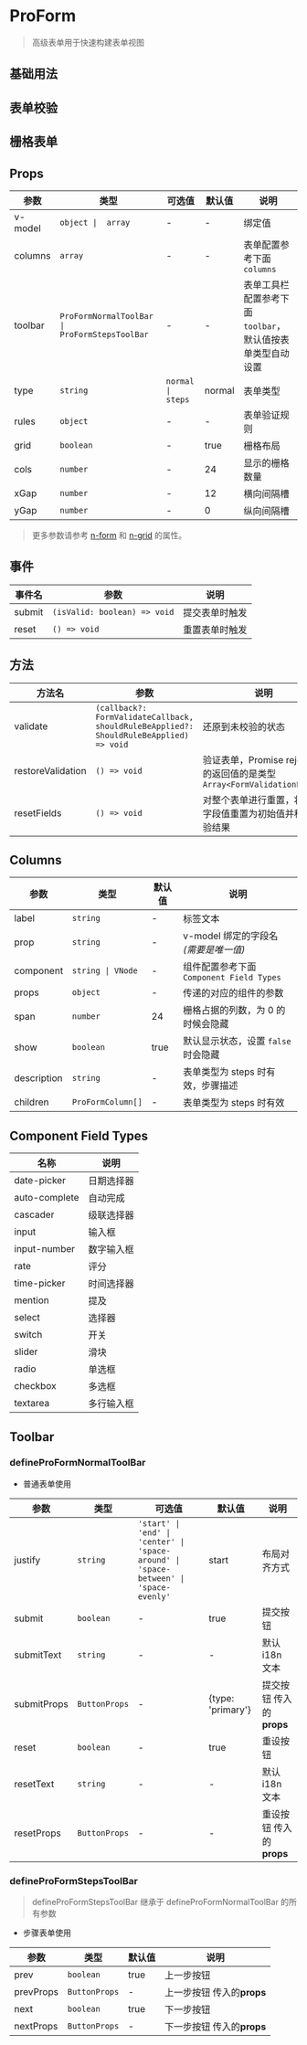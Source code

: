 # ProForm

> 高级表单用于快速构建表单视图

## 基础用法

<demo path="./components/DemoProForm1" /> 

## 表单校验

<demo path="./components/DemoProForm2" />

## 栅格表单

<demo path="./components/DemoProForm3" />

## Props

| 参数      | 类型                                            | 可选值               | 默认值    | 说明                                 |
|---------|-----------------------------------------------|-------------------|--------|------------------------------------|
| v-model | `object \|  array`                            | -                 | -      | 绑定值                                |
| columns | `array`                                       | -                 | -      | 表单配置参考下面 `columns`                 |
| toolbar | `ProFormNormalToolBar \| ProFormStepsToolBar` | -                 | -      | 表单工具栏配置参考下面 `toolbar`，默认值按表单类型自动设置 |
| type    | `string`                                      | `normal \| steps` | normal | 表单类型                               |
| rules   | `object`                                      | -                 | -      | 表单验证规则                             |
| grid    | `boolean`                                     | -                 | true   | 栅格布局                               |
| cols    | `number`                                      | -                 | 24     | 显示的栅格数量                            |
| xGap    | `number`                                      | -                 | 12     | 横向间隔槽                              |
| yGap    | `number`                                      | -                 | 0      | 纵向间隔槽                              |

> 更多参数请参考 [n-form](https://www.naiveui.com/zh-CN/os-theme/components/form) 和 [n-grid](https://www.naiveui.com/zh-CN/os-theme/components/grid) 的属性。

## 事件
| 事件名    | 参数                           | 说明      |
|--------|------------------------------|---------|
| submit | `(isValid: boolean) => void` | 提交表单时触发 |
| reset  | `() => void`                 | 重置表单时触发 |

## 方法

| 方法名               | 参数                                                                                     | 说明                                                           |
|-------------------|----------------------------------------------------------------------------------------|--------------------------------------------------------------|
| validate          | `(callback?: FormValidateCallback, shouldRuleBeApplied?: ShouldRuleBeApplied) => void` | 还原到未校验的状态                                                    |
| restoreValidation | `() => void`                                                                           | 验证表单，Promise rejection 的返回值的是类型 `Array<FormValidationError>` |
| resetFields       | `() => void`                                                                           | 对整个表单进行重置，将所有字段值重置为初始值并移除校验结果                                |

## Columns

| 参数          | 类型                | 默认值  | 说明                               |
|-------------|-------------------|------|----------------------------------|
| label       | `string`          | -    | 	标签文本                            |
| prop        | `string`          | -    | v-model 绑定的字段名 *(需要是唯一值)*        |
| component   | `string \| VNode` | -    | 组件配置参考下面 `Component Field Types` |
| props       | `object`          | -    | 传递的对应的组件的参数                      |
| span        | `number`          | 24   | 栅格占据的列数，为 0 的时候会隐藏               |
| show        | `boolean`         | true | 默认显示状态，设置 `false` 时会隐藏           |                       |
| description | `string`          | -    | 表单类型为 steps 时有效，步骤描述             |                 |
| children    | `ProFormColumn[]` | -    | 表单类型为 steps 时有效                  |


## Component Field Types

| 名称            | 说明    |
|---------------|-------|
| date-picker   | 日期选择器 |
| auto-complete | 自动完成  |
| cascader      | 级联选择器 |
| input         | 输入框   |
| input-number  | 数字输入框 |
| rate          | 评分    |
| time-picker   | 时间选择器 |
| mention       | 提及    |
| select        | 选择器   |
| switch        | 开关    |
| slider        | 滑块    |
| radio         | 单选框   |
| checkbox      | 多选框   |
| textarea      | 多行输入框 |

## Toolbar
### defineProFormNormalToolBar

- 普通表单使用

| 参数          | 类型            | 可选值                                                                                   | 默认值               | 说明                |
|-------------|---------------|---------------------------------------------------------------------------------------|-------------------|-------------------|
| justify     | `string`      | `'start' \| 'end' \| 'center' \| 'space-around' \| 'space-between' \| 'space-evenly'` | start             | 布局对齐方式            |
| submit      | `boolean`     | -                                                                                     | true              | 提交按钮              |
| submitText  | `string`      | -                                                                                     | -                 | 默认 i18n 文本        |
| submitProps | `ButtonProps` | -                                                                                     | {type: 'primary'} | 提交按钮 传入的**props** |
| reset       | `boolean`     | -                                                                                     | true              | 重设按钮              |
| resetText   | `string`      | -                                                                                     | -                 | 默认 i18n 文本        |
| resetProps  | `ButtonProps` | -                                                                                     | -                 | 重设按钮 传入的**props** |

### defineProFormStepsToolBar

> defineProFormStepsToolBar 继承于 defineProFormNormalToolBar 的所有参数
- 步骤表单使用

| 参数        | 类型            | 默认值  | 说明                 |
|-----------|---------------|------|--------------------|
| prev      | `boolean`     | true | 上一步按钮              |
| prevProps | `ButtonProps` | -    | 上一步按钮 传入的**props** |
| next      | `boolean`     | true | 下一步按钮              |
| nextProps | `ButtonProps` | -    | 下一步按钮 传入的**props** |
